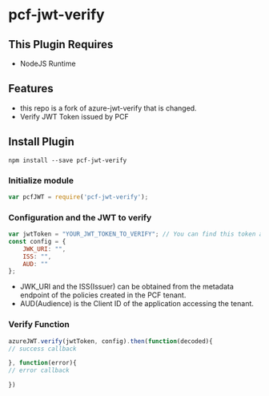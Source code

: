 pcf-jwt-verify
=================================


## This Plugin Requires
* NodeJS Runtime

## Features
* this repo is a fork of azure-jwt-verify that is changed.
* Verify JWT Token issued by PCF

## Install Plugin
`npm install --save pcf-jwt-verify`
 

### Initialize module
```javascript
var pcfJWT = require('pcf-jwt-verify');

```

### Configuration and the JWT to verify
```javascript
var jwtToken = "YOUR_JWT_TOKEN_TO_VERIFY"; // You can find this token after logging in to pcf sso
const config = {
    JWK_URI: "",
    ISS: "",
    AUD: ""
};
```
* JWK_URI and the ISS(Issuer) can be obtained from the metadata endpoint of the policies created in the PCF tenant.
* AUD(Audience) is the Client ID of the application accessing the tenant.

### Verify Function
```javascript
azureJWT.verify(jwtToken, config).then(function(decoded){
// success callback

}, function(error){
// error callback

})
```

